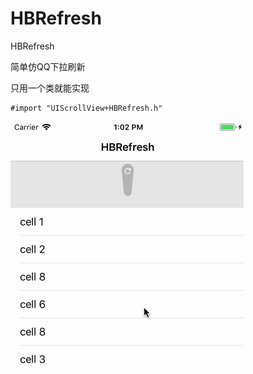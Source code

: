 # HBRefresh
HBRefresh


简单仿QQ下拉刷新


只用一个类就能实现
```
#import "UIScrollView+HBRefresh.h"
```


![演示图](refresh.gif)









